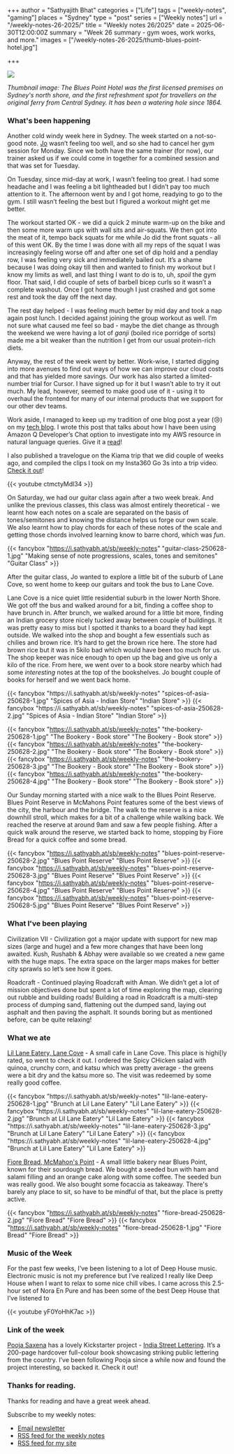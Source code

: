 +++
author = "Sathyajith Bhat"
categories = ["Life"]
tags = ["weekly-notes", "gaming"]
places = "Sydney"
type = "post"
series = ["Weekly notes"]
url = "/weekly-notes-26-2025/"
title = "Weekly notes 26/2025"
date = 2025-06-30T12:00:00Z
summary = "Week 26 summary - gym woes, work works, and more."
images = ["/weekly-notes-26-2025/thumb-blues-point-hotel.jpg"]

+++

![](thumb-blues-point-hotel.jpg)

_Thumbnail image: The Blues Point Hotel was the first licensed premises on Sydney's north shore, and the first refreshment spot for travellers on the original ferry from Central Sydney. It has been a watering hole since 1864._

### What's been happening

Another cold windy week here in Sydney. The week started on a not-so-good note. [Jo](https://joshenoy.me/tag/blog/)
wasn’t feeling too well, and so she had to cancel her gym session for Monday. Since we both have the same trainer (for now), our trainer asked us if we could come in together for a combined session and that was set for Tuesday.

On Tuesday, since mid-day at work, I wasn’t feeling too great. I had some headache and I was feeling a bit lightheaded but I didn’t pay too much attention to it. The afternoon went by and I got home, readying to go to the gym. I still wasn’t feeling the best but I figured a workout might get me better. 

The workout started OK - we did a quick 2 minute warm-up on the bike and then some more warm ups with wall sits and air-squats. We then got into the meat of it, tempo back squats for me while Jo did the front squats - all of this went OK. By the time I was done with all my reps of the squat I was increasingly feeling worse off and after one set of dip hold and a pendlay row, I was feeling very sick and immediately bailed out. It’s a shame because I was doing okay till then and wanted to finish my workout but I know my limits as well, and last thing I want to do is to, uh, _spoil_ the gym floor. That said, I did couple of sets of barbell bicep curls so it wasn’t a complete washout. Once I got home though I just crashed and got some rest and took the day off the next day.

The rest day helped - I was feeling much better by mid day and took a nap again post lunch. I decided against joining the group workout as well. I’m not sure what caused me feel so bad - maybe the diet change as through the weekend we were having a lot of _ganji_ (boiled rice porridge of sorts) made me a bit weaker than the nutrition I get from our usual protein-rich diets. 

Anyway, the rest of the week went by better. Work-wise, I started digging into more avenues to find out ways of how we can improve our cloud costs and that has yielded more savings. Our work has also started a limited-number trial for Cursor. I have signed up for it but I wasn’t able to try it out much. My lead, however, seemed to make good use of it - using it to overhaul the frontend for many of our internal products that we support for our other dev teams. 

Work aside, I managed to keep up my tradition of one blog post a year (😢) on my [tech blog](https://sathyasays.com). I wrote this post that talks about how I have been using Amazon Q Developer’s Chat option to investigate into my AWS resource in natural language queries. Give it a [read](https://sathyasays.com/amazon-q-developer-chat-adhoc-querying/)!

I also published a travelogue on the Kiama trip that we did couple of weeks ago, and compiled the clips I took on my Insta360 Go 3s into a trip video. [Check it out](https://youtu.be/ctmctyMdl34)! 

{{< youtube ctmctyMdl34 >}}

On Saturday, we had our guitar class again after a two week break. And unlike the previous classes, this class was almost entirely theoretical - we learnt how each notes on a scale are separated on the basis of tones/semitones and knowing the distance helps us forge our own scale. We also learnt how to play chords for each of these notes of the scale and getting those chords involved learning know to barre chord, which was _fun_.


<div class="masonry-gallery">

 {{< fancybox "https://i.sathyabh.at/sb/weekly-notes" "guitar-class-250628-1.jpg" "Making sense of note progressions, scales, tones and semitones" "Guitar Class" >}} 

</div>


After the guitar class, Jo wanted to explore a little bit of the suburb of Lane Cove, so went home to keep our guitars and took the bus to Lane Cove. 

Lane Cove is a nice quiet little residential suburb in the lower North Shore. We got off the bus and walked around for a bit, finding a coffee shop to have brunch in. After brunch, we walked around for a little bit more, finding an Indian grocery store nicely tucked away between couple of buildings. It was pretty easy to miss but I spotted it thanks to a board they had kept outside. We walked into the shop and bought a few essentials such as chilies and brown rice. It’s hard to get the brown rice here. The store had brown rice but it was in 5kilo bad which would have been too much for us. The shop keeper was nice enough to open up the bag and give us only a kilo of the rice. From here, we went over to a book store nearby which had some _interesting_ notes at the top of the bookshelves. Jo bought couple of books for herself and we went back home. 

<div class="masonry-gallery">
 {{< fancybox "https://i.sathyabh.at/sb/weekly-notes" "spices-of-asia-250628-1.jpg" "Spices of Asia - Indian Store" "Indian Store" >}} 
 {{< fancybox "https://i.sathyabh.at/sb/weekly-notes" "spices-of-asia-250628-2.jpg" "Spices of Asia - Indian Store" "Indian Store" >}} 
</div>


<div class="masonry-gallery">

 {{< fancybox "https://i.sathyabh.at/sb/weekly-notes" "the-bookery-250628-1.jpg" "The Bookery - Book store" "The Bookery - Book store" >}} 
 {{< fancybox "https://i.sathyabh.at/sb/weekly-notes" "the-bookery-250628-2.jpg" "The Bookery - Book store" "The Bookery - Book store" >}} 
 {{< fancybox "https://i.sathyabh.at/sb/weekly-notes" "the-bookery-250628-3.jpg" "The Bookery - Book store" "The Bookery - Book store" >}} 
 {{< fancybox "https://i.sathyabh.at/sb/weekly-notes" "the-bookery-250628-4.jpg" "The Bookery - Book store" "The Bookery - Book store" >}} 

</div>

Our Sunday morning started with a nice walk to the Blues Point Reserve. Blues Point Reserve in McMahons Point features some of the best views of the city, the harbour and the bridge. The walk to the reserve is a nice downhill stroll, which makes for a bit of a challenge while walking back. We reached the reserve at around 9am and saw a few people fishing. After a quick walk around the reserve, we started back to home, stopping by Fiore Bread for a quick coffee and some bread.
 
<div class="masonry-gallery">

 {{< fancybox "https://i.sathyabh.at/sb/weekly-notes" "blues-point-reserve-250628-2.jpg" "Blues Point Reserve" "Blues Point Reserve" >}} 
 {{< fancybox "https://i.sathyabh.at/sb/weekly-notes" "blues-point-reserve-250628-3.jpg" "Blues Point Reserve" "Blues Point Reserve" >}} 
 {{< fancybox "https://i.sathyabh.at/sb/weekly-notes" "blues-point-reserve-250628-4.jpg" "Blues Point Reserve" "Blues Point Reserve" >}} 
 {{< fancybox "https://i.sathyabh.at/sb/weekly-notes" "blues-point-reserve-250628-5.jpg" "Blues Point Reserve" "Blues Point Reserve" >}} 

</div>

### What I've been playing

Civilization VII - Civilization got a major update with support for new map sizes (large and huge) and a few more changes that have been long awaited. Kush, Rushabh & Abhay were available so we created a new game with the huge maps. The extra space on the larger maps makes for better city sprawls so let’s see how it goes. 

Roadcraft - Continued playing Roadcraft with Aman. We didn’t get a lot of mission objectives done but spent a lot of time exploring the map, clearing out rubble and building roads! Building a road in Roadcraft is a multi-step process of dumping sand, flattening out the dumped sand, laying out asphalt and then paving the asphalt.  It sounds boring but as mentioned before, can be quite relaxing! 

### What we ate

[Lil Lane Eatery, Lane Cove](https://maps.app.goo.gl/AXPDCD4UgsMrKKD5A) - A small cafe in Lane Cove. This place is highi[ly rated, so went to check it out. I ordered the Spicy CHicken salad with quinoa, crunchy corn, and katsu which was pretty average - the greens were a bit dry and the katsu more so. The visit was redeemed by some really good coffee.


<div class="masonry-gallery">
 {{< fancybox "https://i.sathyabh.at/sb/weekly-notes" "lil-lane-eatery-250628-1.jpg" "Brunch at Lil Lane Eatery" "Lil Lane Eatery" >}} 
 {{< fancybox "https://i.sathyabh.at/sb/weekly-notes" "lil-lane-eatery-250628-2.jpg" "Brunch at Lil Lane Eatery" "Lil Lane Eatery" >}} 
 {{< fancybox "https://i.sathyabh.at/sb/weekly-notes" "lil-lane-eatery-250628-3.jpg" "Brunch at Lil Lane Eatery" "Lil Lane Eatery" >}} 
 {{< fancybox "https://i.sathyabh.at/sb/weekly-notes" "lil-lane-eatery-250628-4.jpg" "Brunch at Lil Lane Eatery" "Lil Lane Eatery" >}} 
</div>


[Fiore Bread, McMahon's Point](https://maps.app.goo.gl/AXPDCD4UgsMrKKD5A) - A small little bakery near Blues Point, known for their sourdough bread. We bought a seeded bun with ham and salami filling and an orange cake along with some coffee. The seeded bun was really good. We also bought some focaccia as takeaway. There's barely any place to sit, so have to be mindful of that, but the place is pretty active.


 <div class="masonry-gallery">

 {{< fancybox "https://i.sathyabh.at/sb/weekly-notes" "fiore-bread-250628-2.jpg" "Fiore Bread" "Fiore Bread" >}} 
 {{< fancybox "https://i.sathyabh.at/sb/weekly-notes" "fiore-bread-250628-1.jpg" "Fiore Bread" "Fiore Bread" >}} 
</div>




### Music of the Week

For the past few weeks, I’ve been listening to a lot of Deep House music. Electronic music is not my preference but I’ve realized I really like Deep House when I want to relax to some nice chill vibes. I came across this 2.5-hour set of Nora En Pure and has been some of the best Deep House that I’ve listened to

{{< youtube yF0YoHhK7ac >}}


### Link of the week

[Pooja Saxena](https://mastodon.social/@matratype@typo.social) has a lovely Kickstarter project - [India Street Lettering](https://www.kickstarter.com/projects/blaft/india-street-lettering-a-book). It’s a 200-page hardcover full-colour book showcasing striking public lettering from the country. I’ve been following Pooja since a while now and found the project interesting, so backed it. Check it out! 

### Thanks for reading.
Thanks for reading and have a great week ahead. 

Subscribe to my weekly notes:
- [Email newsletter](https://sathyabhat.substack.com/)
- [RSS feed for the weekly notes](https://sathyabh.at/series/weekly-notes/index.xml)
- [RSS feed for my site](https://sathyabh.at/index.xml)


